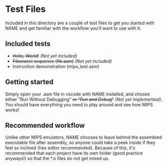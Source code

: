 # Test Files

Included in this directory are a couple of test files to get you started with NAME and get familiar with the workflow you'll want to use with it.

## Included tests

- ~~Hello, World!~~ *(Not yet included)*
- ~~Fibonacci sequence (fib.asm)~~ *(Not yet included)*
- Instruction demonstration (mips_test.asm)

## Getting started

Simply open your .asm file in vscode with NAME installed, and choose either "Run Without Debugging" ~~or "Run and Debug"~~ *(Not yet implemented)*. You should have everything you need to play around and see how MIPS works!

## Recommended workflow

Unlike other MIPS emulators, NAME chooses to leave behind the assembled executable file after assembly, so anyone could take a peek inside if they feel so inclined (hex editor recommended). Because of this, it's recommended that each project have its own folder (good practice anyways!) so that the *.o files do not get mixed up.